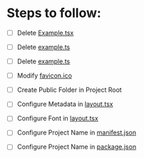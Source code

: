 # Steps to follow:

- [ ] Delete [Example.tsx](/src/components/Example.tsx)
- [ ] Delete [example.ts](/src/hooks/example.ts)
- [ ] Delete [example.ts](/src/utils/example.ts)

- [ ] Modify [favicon.ico](/src/app/favicon.ico)
- [ ] Create Public Folder in Project Root

- [ ] Configure Metadata in [layout.tsx](/src/app/layout.tsx)
- [ ] Configure Font in [layout.tsx](/src/app/layout.tsx)
- [ ] Configure Project Name in [manifest.json](/src/app/manifest.json)
- [ ] Configure Project Name in [package.json](package.json)
